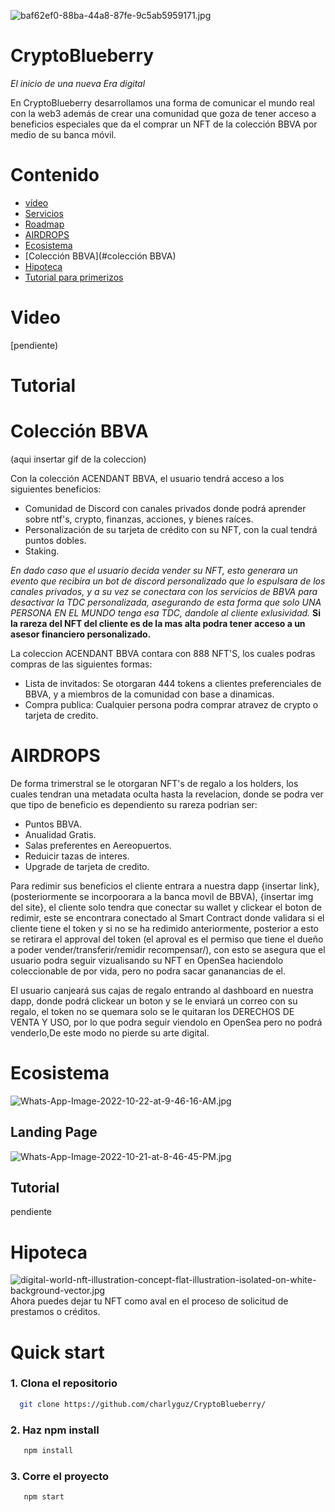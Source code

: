 ![baf62ef0-88ba-44a8-87fe-9c5ab5959171.jpg](https://i.postimg.cc/fW3nSzjJ/baf62ef0-88ba-44a8-87fe-9c5ab5959171.jpg)


# CryptoBlueberry

*El inicio de una nueva Era digital*

En CryptoBlueberry desarrollamos una forma de  comunicar el mundo real con la web3 además de crear una comunidad que goza de tener acceso a beneficios especiales que  da el  comprar un NFT de la colección BBVA por medio de su banca móvil.
# Contenido

- [vídeo](#vídeo)
- [Servicios](#Servicios)
- [Roadmap](#Roadmap)
- [AIRDROPS](#AIDROPS)
- [Ecosistema](#Ecosistema)
- [Colección BBVA](#colección BBVA)
- [Hipoteca](#Hipoteca)
- [Tutorial para primerizos](#Tutorial)

# Video

[pendiente)


# Tutorial

# Colección BBVA
(aqui insertar gif de la coleccion)

Con la colección ACENDANT BBVA, el usuario tendrá acceso a los siguientes beneficios:
- Comunidad de Discord con canales privados donde podrá aprender sobre ntf's, crypto, finanzas, acciones, y bienes raíces.
- Personalización de su tarjeta  de crédito con su NFT, con la cual tendrá puntos dobles.
- Staking.

*En dado caso que el usuario decida vender su NFT, esto generara un evento que recibira un bot de discord personalizado que lo espulsara de los canales privados, y a su vez se conectara con los servicios de BBVA para desactivar la TDC personalizada, asegurando de esta forma que solo UNA PERSONA EN EL MUNDO tenga esa TDC, dandole al cliente exlusividad.*
**Si la rareza del NFT del cliente es de la mas alta podra tener acceso a un asesor financiero personalizado.**

La coleccion ACENDANT BBVA contara con 888 NFT'S, los cuales podras compras de las siguientes formas:
- Lista de invitados: Se otorgaran 444 tokens a clientes preferenciales de BBVA, y a miembros de la comunidad con base a dinamicas.
- Compra publica: Cualquier persona podra comprar atravez de crypto o tarjeta de credito.

# AIRDROPS
De forma trimerstral se le otorgaran NFT's de regalo a los holders, los cuales tendran una metadata oculta hasta la revelacion, donde se podra ver que tipo de beneficio es dependiento su rareza podrian ser:
- Puntos BBVA.
- Anualidad Gratis.
- Salas preferentes en Aereopuertos.
- Reduicir tazas de interes.
- Upgrade de tarjeta de credito.

Para redimir sus beneficios el cliente entrara a nuestra dapp {insertar link}, (posteriormente se incorpoorara a la banca movil de BBVA), {insertar img del site}, 
el cliente solo tendra que conectar su wallet y clickear el boton de redimir, este se encontrara conectado al Smart Contract donde validara si el cliente tiene el token y si no se ha redimido anteriormente, posterior a esto se retirara el approval del token (el aproval es el permiso que tiene el dueño a poder vender/transferir/remidir recompensar/), con esto se asegura que el usuario podra seguir vizualisando su NFT en OpenSea haciendolo coleccionable de por vida,  pero no podra sacar gananancias de el.


El usuario canjeará sus cajas de regalo entrando al dashboard en nuestra dapp, donde podrá clickear un boton y se le enviará un correo con su regalo, el token no se quemara solo se le quitaran los DERECHOS DE VENTA Y USO, por lo que podra seguir viendolo en OpenSea pero no podrá venderlo,De este modo no pierde su arte digital.
 

# Ecosistema 
![Whats-App-Image-2022-10-22-at-9-46-16-AM.jpg](https://i.postimg.cc/BZN2FH6P/Whats-App-Image-2022-10-22-at-9-46-16-AM.jpg)



## Landing Page
![Whats-App-Image-2022-10-21-at-8-46-45-PM.jpg](https://i.postimg.cc/wvdf12wx/Whats-App-Image-2022-10-21-at-8-46-45-PM.jpg)



## Tutorial

pendiente

# Hipoteca                                           

![digital-world-nft-illustration-concept-flat-illustration-isolated-on-white-background-vector.jpg](https://i.postimg.cc/y6D3bRBn/digital-world-nft-illustration-concept-flat-illustration-isolated-on-white-background-vector.jpg)
Ahora puedes dejar tu NFT como aval en el proceso de solicitud de prestamos o créditos.


# Quick start

### 1. Clona el repositorio 
```bash
  git clone https://github.com/charlyguz/CryptoBlueberry/
```

### 2. Haz npm install
```bash
   npm install 
```

### 3. Corre el proyecto
```bash
   npm start
